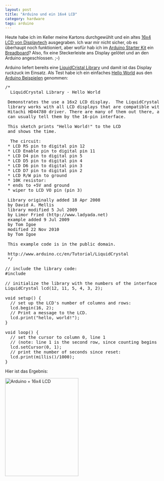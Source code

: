 ```yaml
---
layout: post
title: "Arduino und ein 16x4 LCD"
category: hardware
tags: arduino
---
```

Heute habe ich im Keller meine Kartons durchgewühlt und ein altes [16x4
LCD von Displaytech][0] ausgegraben. Ich war mir nicht sicher, ob es
überhaupt noch funktioniert, aber wofür hab ich im [Arduino Starter
Kit][2] ein [Breadboard][3]? Also, fix eine Steckerleiste ans Display
gelötet und an den Arduino angeschlossen. ;-)

Arduino liefert bereits eine [LiquidCristal Library][1] und damit ist
das Display ruckzuck im Einsatz. Als Test habe ich ein einfaches [Hello
World][4] aus den [Arduino Beispielen][5] genommen:

<pre>
/*
  LiquidCrystal Library - Hello World
 
 Demonstrates the use a 16x2 LCD display.  The LiquidCrystal
 library works with all LCD displays that are compatible with the
 Hitachi HD44780 driver. There are many of them out there, and you
 can usually tell them by the 16-pin interface.
 
 This sketch prints "Hello World!" to the LCD
 and shows the time.
 
  The circuit:
 * LCD RS pin to digital pin 12
 * LCD Enable pin to digital pin 11
 * LCD D4 pin to digital pin 5
 * LCD D5 pin to digital pin 4
 * LCD D6 pin to digital pin 3
 * LCD D7 pin to digital pin 2
 * LCD R/W pin to ground
 * 10K resistor:
 * ends to +5V and ground
 * wiper to LCD VO pin (pin 3)
 
 Library originally added 18 Apr 2008
 by David A. Mellis
 library modified 5 Jul 2009
 by Limor Fried (http://www.ladyada.net)
 example added 9 Jul 2009
 by Tom Igoe
 modified 22 Nov 2010
 by Tom Igoe
 
 This example code is in the public domain.

 http://www.arduino.cc/en/Tutorial/LiquidCrystal
 */

// include the library code:
#include <LiquidCrystal.h>

// initialize the library with the numbers of the interface pins
LiquidCrystal lcd(12, 11, 5, 4, 3, 2);

void setup() {
  // set up the LCD's number of columns and rows:
  lcd.begin(16, 2);
  // Print a message to the LCD.
  lcd.print("hello, world!");
}

void loop() {
  // set the cursor to column 0, line 1
  // (note: line 1 is the second row, since counting begins with 0):
  lcd.setCursor(0, 1);
  // print the number of seconds since reset:
  lcd.print(millis()/1000);
}
</pre>

Hier ist das Ergebnis:

<a href="http://www.flickr.com/photos/cringe/8394255663/" title="Arduino + 16x4 LCD by cringe, on Flickr"><img src="http://farm9.staticflickr.com/8516/8394255663_38c0f0dd47_n.jpg" width="240" height="320" alt="Arduino + 16x4 LCD"></a>

[0]: http://www.displaytech-us.com/16x4-character-lcd-displays
[1]: http://arduino.cc/en/Reference/LiquidCrystal
[2]: /2013/01/16/erste-schritte-mit-dem-arduino/
[3]: https://de.wikipedia.org/wiki/Steckplatine
[4]: https://de.wikipedia.org/wiki/Hallo-Welt-Programm
[5]: http://arduino.cc/en/Tutorial/HomePage

